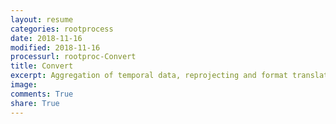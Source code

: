 ```yaml
---
layout: resume
categories: rootprocess
date: 2018-11-16
modified: 2018-11-16
processurl: rootproc-Convert
title: Convert
excerpt: Aggregation of temporal data, reprojecting and format translation of spatial data etc
image: 
comments: True
share: True
---
```

